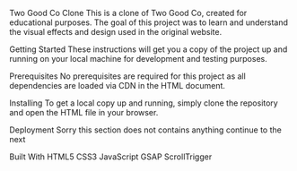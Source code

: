 Two Good Co Clone
This is a clone of Two Good Co, created for educational purposes. The goal of this project was to learn and understand the visual effects and design used in the original website.

Getting Started
These instructions will get you a copy of the project up and running on your local machine for development and testing purposes.

Prerequisites
No prerequisites are required for this project as all dependencies are loaded via CDN in the HTML document.

Installing
To get a local copy up and running, simply clone the repository and open the HTML file in your browser.

Deployment
Sorry this section does not contains anything continue to the next

Built With
HTML5
CSS3
JavaScript
GSAP
ScrollTrigger
